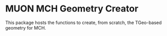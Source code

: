 <!-- doxy
\page refDetectorsMUONMCHGeometryCreator MCHGeometry Creator
/doxy -->

# MUON MCH Geometry Creator

This package hosts the functions to create, from scratch, the TGeo-based
 geometry for MCH.

